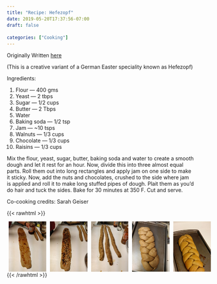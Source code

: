 ```yaml
---
title: "Recipe: Hefezopf"
date: 2019-05-20T17:37:56-07:00
draft: false

categories: ["Cooking"]
---
```


Originally Written [here](https://medium.com/%E0%B4%95%E0%B5%81%E0%B4%B1%E0%B4%BF%E0%B4%AA%E0%B5%8D%E0%B4%AA%E0%B5%81%E0%B4%95%E0%B5%BE/hefezopf-65388706d232?source=---------1-----------------------)

(This is a creative variant of a German Easter speciality known as Hefezopf)

Ingredients:

1.  Flour — 400 gms
2.  Yeast — 2 tbps
3.  Sugar — 1/2 cups
4.  Butter — 2 Tbps
5.  Water
6.  Baking soda — 1/2 tsp
7.  Jam — ~10 tsps
8.  Walnuts — 1/3 cups
9.  Chocolate — 1/3 cups
10. Raisins — 1/3 cups

Mix the flour, yeast, sugar, butter, baking soda and water to create a smooth dough and let it rest for an hour. Now, divide this into three almost equal parts. Roll them out into long rectangles and apply jam on one side to make it sticky. Now, add the nuts and chocolates, crushed to the side where jam is applied and roll it to make long stuffed pipes of dough. Plait them as you’d do hair and tuck the sides. Bake for 30 minutes at 350 F. Cut and serve.

Co-cooking credits: Sarah Geiser

{{< rawhtml >}}
<div style="display: flex; justify-content: space-evenly;">
    <img  style="height: 100%; width: 20%; padding: 0 5px;"  src="./Hefezoph.jpeg" />
    <img  style="height: 100%; width: 20%; padding: 0 5px;"  src="./Hefezoph-1.jpeg" />
    <img  style="height: 100%; width: 20%; padding: 0 5px;"  src="./Hefezoph-2.jpeg" />
    <img  style="height: 100%; width: 20%; padding: 0 5px;"  src="./Hefezoph-3.jpeg" />
    <img  style="height: 100%; width: 20%; padding: 0 5px;"  src="./Hefezoph-4.jpeg" />
</div>
{{< /rawhtml >}}
